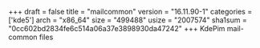 +++
draft = false
title = "mailcommon"
version = "16.11.90-1"
categories = ['kde5']
arch = "x86_64"
size = "499488"
usize = "2007574"
sha1sum = "0cc602bd2834fe6c514a06a37e3898930da47242"
+++
KdePim mail-common files
